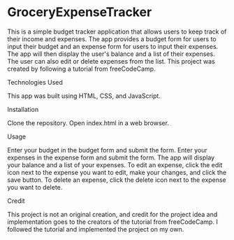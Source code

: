 # GroceryExpenseTracker

This is a simple budget tracker application that allows users to keep track of their income and expenses. The app provides a budget form for users to input their budget and an expense form for users to input their expenses. The app will then display the user's balance and a list of their expenses. The user can also edit or delete expenses from the list. This project was created by following a tutorial from freeCodeCamp.

Technologies Used

This app was built using HTML, CSS, and JavaScript.

Installation

Clone the repository.
Open index.html in a web browser.

Usage

Enter your budget in the budget form and submit the form.
Enter your expenses in the expense form and submit the form.
The app will display your balance and a list of your expenses.
To edit an expense, click the edit icon next to the expense you want to edit, make your changes, and click the save button.
To delete an expense, click the delete icon next to the expense you want to delete.

Credit

This project is not an original creation, and credit for the project idea and implementation goes to the creators of the tutorial from freeCodeCamp. I followed the tutorial and implemented the project on my own.
